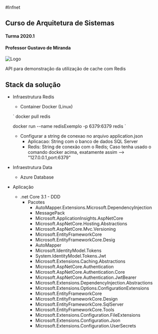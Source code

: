 #Infnet

## Curso de Arquitetura de Sistemas
#### Turma 2020.1


#### Professor Gustavo de Miranda

![Logo](https://raw.githubusercontent.com/felipementel/MITArqCacheRedis/main/docs/logoProjeto.png?raw=true)

API para demonstração da utilização de cache com Redis

## Stack da solução

+ Infraestrutura Redis

  + Container Docker  (Linux)

  `
  docker pull redis
  
  docker run --name redisExemplo -p 6379:6379 redis
  `

  + Configurar a string de conexao no arquivo application.json
    + Aplicacao: String com o banco de dados SQL Server
    + Redis: String de conexão com o Redis; Caso tenha usado o comando docker acima, exatamente assim --> "127.0.0.1,port:6379"

+ Infraestrutura Data

  + Azure Database

+ Aplicação

  + .net Core 3.1 - DDD
    + Pacotes
      + AutoMapper.Extensions.Microsoft.DependencyInjection
      + MessagePack
      + Microsoft.ApplicationInsights.AspNetCore
      + Microsoft.AspNetCore.Hosting.Abstractions
      + Microsoft.AspNetCore.Mvc.Versioning
      + Microsoft.EntityFrameworkCore
      + Microsoft.EntityFrameworkCore.Desig
      + AutoMapper
      + Microsoft.IdentityModel.Tokens
      + System.IdentityModel.Tokens.Jwt
      + Microsoft.Extensions.Caching.Abstractions
      + Microsoft.AspNetCore.Authentication
      + Microsoft.AspNetCore.Authentication.Core
      + Microsoft.AspNetCore.Authentication.JwtBearer
      + Microsoft.Extensions.DependencyInjection.Abstractions
      + Microsoft.Extensions.Options.ConfigurationExtensions
      + Microsoft.EntityFrameworkCore
      + Microsoft.EntityFrameworkCore.Design
      + Microsoft.EntityFrameworkCore.SqlServer
      + Microsoft.EntityFrameworkCore.Tools
      + Microsoft.Extensions.Configuration.FileExtensions
      + Microsoft.Extensions.Configuration.Json
      + Microsoft.Extensions.Configuration.UserSecrets
